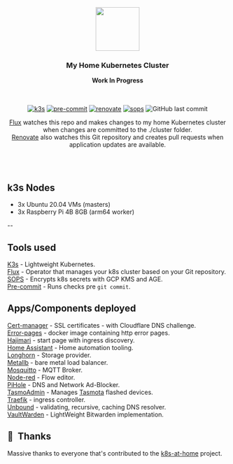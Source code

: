 <div align="center">

<img src="https://camo.githubusercontent.com/5b298bf6b0596795602bd771c5bddbb963e83e0f/68747470733a2f2f692e696d6775722e636f6d2f7031527a586a512e706e67" align="center" width="100px" height="100px"/>  

### My Home Kubernetes Cluster  
**Work In Progress**  
</br>
</br>

[![k3s](https://img.shields.io/badge/v1.23.5+k3s1-brightgreen?style=for-the-badge&logo=kubernetes&logoColor=white)](https://k3s.io/)
[![pre-commit](https://img.shields.io/badge/pre--commit-enabled-brightgreen?logo=pre-commit&logoColor=white&style=for-the-badge)](https://github.com/pre-commit/pre-commit)
[![renovate](https://img.shields.io/badge/renovate-enabled-brightgreen?style=for-the-badge&logo=renovatebot&logoColor=white)](https://github.com/renovatebot/renovate)
[![sops](https://img.shields.io/badge/SOPS-encrypted-brightgreen?style=for-the-badge&logo=mozilla&logoColor=white)](https://github.com/mozilla/sops)
![GitHub last commit](https://img.shields.io/github/last-commit/lloydoliver/k3s-at-home?style=for-the-badge)  

[Flux](https://github.com/fluxcd/flux2) watches this repo and makes changes to my home Kubernetes cluster when changes are committed to the ./cluster folder.  
[Renovate](https://github.com/renovatebot/renovate) also watches this Git repository and creates pull requests when application updates are available.  

</br></br>
</div>

## k3s Nodes

- 3x Ubuntu 20.04 VMs (masters)
- 3x Raspberry Pi 4B 8GB (arm64 worker)

--

## Tools used

[K3s](k3s.io) - Lightweight Kubernetes.  
[Flux](https://github.com/fluxcd/flux2) - Operator that manages your k8s cluster based on your Git repository.  
[SOPS](https://github.com/mozilla/sops) - Encrypts k8s secrets with GCP KMS and AGE.  
[Pre-commit](https://github.com/pre-commit/pre-commit) - Runs checks pre `git commit`.  

## Apps/Components deployed

[Cert-manager](https://cert-manager.io/) - SSL certificates - with Cloudflare DNS challenge.  
[Error-pages](ghcr.io/tarampampam/error-pages) - docker image containing http error pages.  
[Hajimari](https://github.com/toboshii/hajimari) - start page with ingress discovery.  
[Home Assistant](https://www.home-assistant.io/) - Home automation tooling.  
[Longhorn](https://longhorn.io) - Storage provider.  
[Metallb](https://metallb.universe.tf/) - bare metal load balancer.  
[Mosquitto](https://mosquitto.org/) - MQTT Broker.  
[Node-red](https://nodered.org/) - Flow editor.  
[PiHole](https://pi-hole.net/) - DNS and Network Ad-Blocker.  
[TasmoAdmin](https://github.com/reloxx13/TasmoAdmin) - Manages [Tasmota](https://github.com/arendst/Tasmota) flashed devices.  
[Traefik](https://traefik.io) - ingress controller.  
[Unbound](https://www.nlnetlabs.nl/projects/unbound/about/) - validating, recursive, caching DNS resolver.  
[VaultWarden](https://github.com/dani-garcia/vaultwarden) - LightWeight Bitwarden implementation.  

## :handshake:&nbsp; Thanks

Massive thanks to everyone that's contributed to the [k8s-at-home](https://github.com/k8s-at-home) project.
